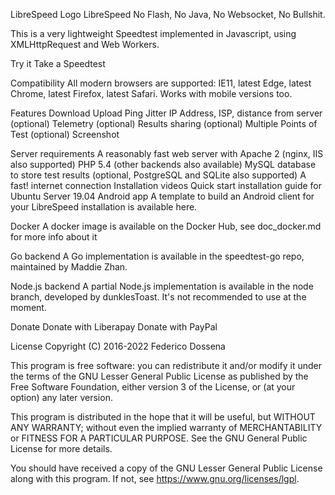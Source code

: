 LibreSpeed Logo
LibreSpeed
No Flash, No Java, No Websocket, No Bullshit.

This is a very lightweight Speedtest implemented in Javascript, using XMLHttpRequest and Web Workers.

Try it
Take a Speedtest

Compatibility
All modern browsers are supported: IE11, latest Edge, latest Chrome, latest Firefox, latest Safari.
Works with mobile versions too.

Features
Download
Upload
Ping
Jitter
IP Address, ISP, distance from server (optional)
Telemetry (optional)
Results sharing (optional)
Multiple Points of Test (optional)
Screenshot

Server requirements
A reasonably fast web server with Apache 2 (nginx, IIS also supported)
PHP 5.4 (other backends also available)
MySQL database to store test results (optional, PostgreSQL and SQLite also supported)
A fast! internet connection
Installation videos
Quick start installation guide for Ubuntu Server 19.04
Android app
A template to build an Android client for your LibreSpeed installation is available here.

Docker
A docker image is available on the Docker Hub, see doc_docker.md for more info about it

Go backend
A Go implementation is available in the speedtest-go repo, maintained by Maddie Zhan.

Node.js backend
A partial Node.js implementation is available in the node branch, developed by dunklesToast. It's not recommended to use at the moment.

Donate
Donate with Liberapay
Donate with PayPal

License
Copyright (C) 2016-2022 Federico Dossena

This program is free software: you can redistribute it and/or modify it under the terms of the GNU Lesser General Public License as published by the Free Software Foundation, either version 3 of the License, or (at your option) any later version.

This program is distributed in the hope that it will be useful, but WITHOUT ANY WARRANTY; without even the implied warranty of MERCHANTABILITY or FITNESS FOR A PARTICULAR PURPOSE. See the GNU General Public License for more details.

You should have received a copy of the GNU Lesser General Public License along with this program. If not, see https://www.gnu.org/licenses/lgpl.
